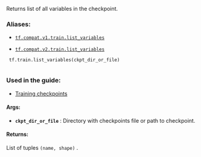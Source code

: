 Returns list of all variables in the checkpoint.



### Aliases:

- [ `tf.compat.v1.train.list_variables` ](/api_docs/python/tf/train/list_variables)

- [ `tf.compat.v2.train.list_variables` ](/api_docs/python/tf/train/list_variables)



```
 tf.train.list_variables(ckpt_dir_or_file)
 
```



### Used in the guide:

- [Training checkpoints](https://tensorflow.google.cn/guide/checkpoint)



#### Args:

- **`ckpt_dir_or_file`** : Directory with checkpoints file or path to checkpoint.



#### Returns:
List of tuples  `(name, shape)` .

